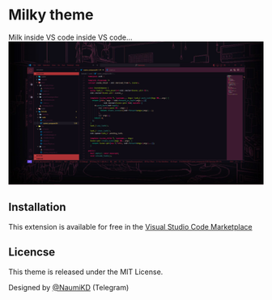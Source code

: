 # Milky theme
Milk inside VS code inside VS code...
![image](images/milky_theme.png)
## Installation
This extension is available for free in the [Visual Studio Code Marketplace](https://marketplace.visualstudio.com)
## Licencse
This theme is released under the MIT License.

Designed by [@NaumiKD](https://t.me/NaumiK8) (Telegram)
